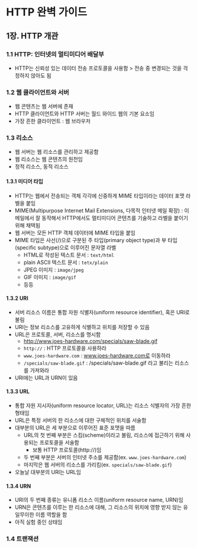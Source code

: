 # HTTP 완벽 가이드

## 1장. HTTP 개관

### 1.1 HTTP: 인터넷의 멀티미디어 배달부

- HTTP는 신뢰성 있는 데이터 전송 프로토콜을 사용함 > 전송 중 변경되는 것을 걱정하지 않아도 됨

### 1.2 웹 클라이언트와 서버

- 웹 콘텐츠는 웹 서버에 존재
- HTTP 클라이언트와 HTTP 서버는 월드 와이드 웹의 기본 요소임
- 가장 흔한 클라이언트 : 웹 브라우저

### 1.3 리소스

- 웹 서버는 웹 리소스를 관리하고 제공함
- 웹 리소스는 웹 콘텐츠의 원천임
- 정적 리소스, 동적 리소스

#### 1.3.1 미디어 타입

- HTTP는 웹에서 전송되는 객체 각각에 신중하게 MIME 타입이라는 데이터 포맷 라벨을 붙임
- MIME(Multipurpose Internet Mail Extensions, 다목적 인터넷 메일 확장) : 이메일에서 잘 동작해서 HTTP에서도 멀티미디어 콘텐츠를 기술하고 라벨을 붙이기 위해 채택됨
- 웹 서버는 모든 HTTP 객체 데이터에 MIME 타입을 붙임
- MIME 타입은 사선(/)으로 구분된 주 타입(primary object type)과 부 타입(specific subtype)으로 이루어진 문자열 라벨
  - HTML로 작성된 텍스트 문서 : `text/html`
  - plain ASCII 텍스트 문서 : `tetx/plain`
  - JPEG 이미지 : `image/jpeg`
  - GIF 이미지 : `image/gif`
  - 등등

#### 1.3.2 URI

- 서버 리소스 이름은 통합 자원 식별자(uniform resource identifier), 혹은 URI로 불림
- URI는 정보 리소스를 고유하게 식별하고 위치를 저장할 수 있음
- URL은 프로토콜, 서버, 리소스를 명시함
  - http://www.joes-hardware.com/specials/saw-blade.gif
  - `http://` : HTTP 프로토콜을 사용하라
  - `www.joes-hardware.com` : www.joes-hardware.com로 이동하라
  - `/specials/saw-blade.gif` : /specials/saw-blade.gif 라고 불리는 리소스를 가져와라
- URI에는 URL과 URN이 있음

#### 1.3.3 URL

- 통합 자원 지시자(uniform resource locator, URL)는 리소스 식별자의 가장 흔한 형태임
- URL은 특정 서버의 한 리소스에 대한 구체적인 위치를 서술함
- 대부분의 URL은 세 부분으로 이루어진 표준 포맷을 따름
  - URL의 첫 번째 부분은 스킴(scheme)이라고 불림, 리소스에 접근하기 위해 사용되는 프로토콜을 서술함
    - 보통 HTTP 프로토콜(http://)임
  - 두 번째 부분은 서버의 인터넷 주소를 제공함(ex. `www.joes-hardware.com`)
  - 마지막은 웹 서버의 리소스를 가리킴(ex. `specials/saw-blade.gif`)
- 오늘날 대부분의 URI는 URL임

#### 1.3.4 URN

- URI의 두 번째 종류는 유니폼 리소스 이름(uniform resource name, URN)임
- URN은 콘텐츠를 이루는 한 리소스에 대해, 그 리소스의 위치에 영향 받지 않는 유일무이한 이름 역할을 함
- 아직 실험 중인 상태임

### 1.4 트랜잭션

